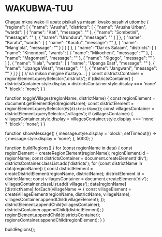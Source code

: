 # WAKUBWA-TUU
Chagua mkoa wako ili upate pisikali ya mtaani kwako sasahivi uttombe
{
  "regions": [
    {
      "name": "Arusha",
      "districts": [
        {
          "name": "Arusha Urban",
          "wards": [
            { "name": "Kati", "message": "" },
            { "name": "Sombetini", "message": "" },
            { "name": "Urunduru", "message": "" }
          ]
        },
        {
          "name": "Karatu",
          "wards": [
            { "name": "Karatu", "message": "" },
            { "name": "Mang'ola", "message": "" }
          ]
        }
      ]
    },
    {
      "name": "Dar es Salaam",
      "districts": [
        {
          "name": "Kinondoni",
          "wards": [
            { "name": "Mikocheni", "message": "" },
            { "name": "Magomeni", "message": "" },
            { "name": "Kigogo", "message": "" }
          ]
        },
        {
          "name": "Ilala",
          "wards": [
            { "name": "Upanga East", "message": "" },
            { "name": "Upanga West", "message": "" },
            { "name": "Jangwani", "message": "" }
          ]
        }
      ]
    }
    // na mikoa mingine ifuatayo...
  ]
}
    const districtsContainer = regionElement.querySelector('.districts');
    if (districtsContainer) {
      districtsContainer.style.display = districtsContainer.style.display === 'none' ? 'block' : 'none';
    }
  }

  function toggleVillages(regionName, districtName) {
    const regionElement = document.getElementById(regionName);
    const districtElement = regionElement.querySelector(`#${districtName}`);
    const villagesContainer = districtElement.querySelector('.villages');
    if (villagesContainer) {
      villagesContainer.style.display = villagesContainer.style.display === 'none' ? 'block' : 'none';
    }
  }

  function showMessage() {
    message.style.display = 'block';
    setTimeout(() => {
      message.style.display = 'none';
    }, 5000);
  }

  function buildRegions() {
    for (const regionName in data) {
      const regionElement = createRegionElement(regionName);
      regionElement.id = regionName;
      const districtsContainer = document.createElement('div');
      districtsContainer.classList.add('districts');
      for (const districtName in data[regionName]) {
        const districtElement = createDistrictElement(regionName, districtName);
        districtElement.id = districtName;
        const villagesContainer = document.createElement('div');
        villagesContainer.classList.add('villages');
        data[regionName][districtName].forEach(villageName => {
          const villageElement = createVillageElement(regionName, districtName, villageName);
          villagesContainer.appendChild(villageElement);
        });
        districtElement.appendChild(villagesContainer);
        districtsContainer.appendChild(districtElement);
      }
      regionElement.appendChild(districtsContainer);
      regionsContainer.appendChild(regionElement);
    }
  }

  buildRegions();
</script>

</body>
</html>

